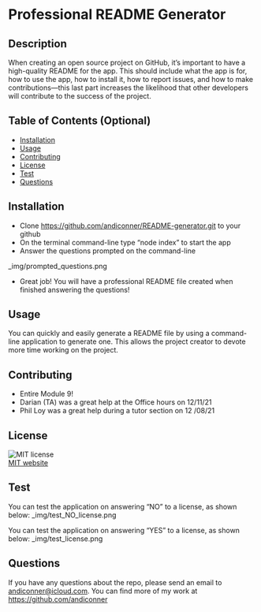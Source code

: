 
# Professional README Generator

## Description 

When creating an open source project on GitHub, it’s important to have a high-quality README for the app. This should include what the app is for, how to use the app, how to install it, how to report issues, and how to make contributions—this last part increases the likelihood that other developers will contribute to the success of the project.


## Table of Contents (Optional)

* [Installation](#installation)
* [Usage](#usage)
* [Contributing](#contributing)
* [License](#license)
* [Test](#test)
* [Questions](#questions)


## Installation

-	Clone https://github.com/andiconner/README-generator.git to your github
-	On the terminal command-line type “node index” to start the app
-	Answer the questions prompted on the command-line

_img/prompted_questions.png

-	Great job! You will have a professional README file created when finished answering the questions!

## Usage 

You can quickly and easily generate a README file by using a command-line application to generate one. This allows the project creator to devote more time working on the project.

## Contributing

-	Entire Module 9!
-	Darian (TA) was a great help at the Office hours on 12/11/21
-	Phil Loy was a great help during a tutor section on 12 /08/21


## License
![MIT license](https://img.shields.io/badge/License-MIT-yellow.svg)</br>
<a href="https://opensource.org/licenses/MIT">MIT website</a>


## Test

You can test the application on answering “NO” to a license, as shown below:
_img/test_NO_license.png

You can test the application on answering “YES” to a license, as shown below:
_img/test_license.png

## Questions
If you have any questions about the repo, please send an email to andiconner@icloud.com. You can find more of my work at https://github.com/andiconner


